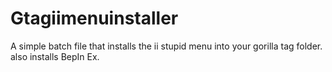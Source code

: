 # Gtagiimenuinstaller
A simple batch file that installs the ii stupid menu into your gorilla tag folder. also installs BepIn Ex.
